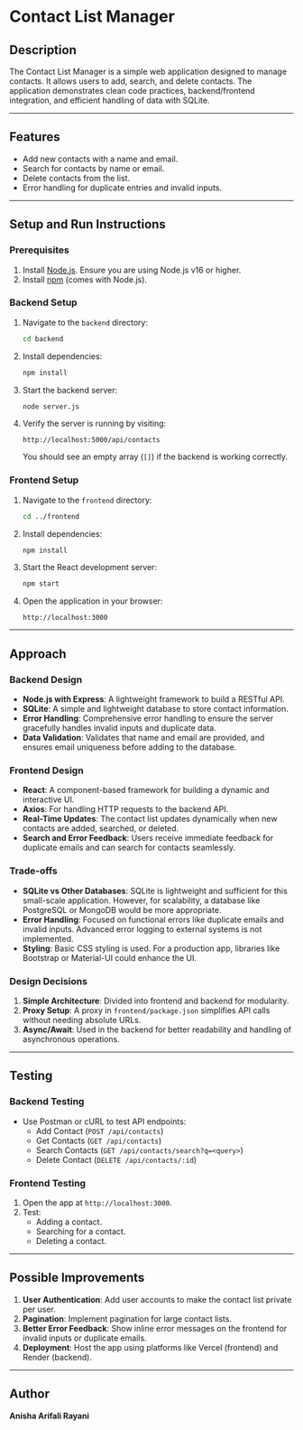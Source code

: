 # Contact List Manager

## Description
The Contact List Manager is a simple web application designed to manage contacts. It allows users to add, search, and delete contacts. The application demonstrates clean code practices, backend/frontend integration, and efficient handling of data with SQLite.

---

## Features
- Add new contacts with a name and email.
- Search for contacts by name or email.
- Delete contacts from the list.
- Error handling for duplicate entries and invalid inputs.

---

## Setup and Run Instructions

### Prerequisites
1. Install [Node.js](https://nodejs.org/). Ensure you are using Node.js v16 or higher.
2. Install [npm](https://www.npmjs.com/) (comes with Node.js).

### Backend Setup
1. Navigate to the `backend` directory:
   ```bash
   cd backend
   ```
2. Install dependencies:
   ```bash
   npm install
   ```
3. Start the backend server:
   ```bash
   node server.js
   ```
4. Verify the server is running by visiting:
   ```
   http://localhost:5000/api/contacts
   ```
   You should see an empty array (`[]`) if the backend is working correctly.

### Frontend Setup
1. Navigate to the `frontend` directory:
   ```bash
   cd ../frontend
   ```
2. Install dependencies:
   ```bash
   npm install
   ```
3. Start the React development server:
   ```bash
   npm start
   ```
4. Open the application in your browser:
   ```
   http://localhost:3000
   ```

---

## Approach

### Backend Design
- **Node.js with Express**: A lightweight framework to build a RESTful API.
- **SQLite**: A simple and lightweight database to store contact information.
- **Error Handling**: Comprehensive error handling to ensure the server gracefully handles invalid inputs and duplicate data.
- **Data Validation**: Validates that name and email are provided, and ensures email uniqueness before adding to the database.

### Frontend Design
- **React**: A component-based framework for building a dynamic and interactive UI.
- **Axios**: For handling HTTP requests to the backend API.
- **Real-Time Updates**: The contact list updates dynamically when new contacts are added, searched, or deleted.
- **Search and Error Feedback**: Users receive immediate feedback for duplicate emails and can search for contacts seamlessly.

### Trade-offs
- **SQLite vs Other Databases**: SQLite is lightweight and sufficient for this small-scale application. However, for scalability, a database like PostgreSQL or MongoDB would be more appropriate.
- **Error Handling**: Focused on functional errors like duplicate emails and invalid inputs. Advanced error logging to external systems is not implemented.
- **Styling**: Basic CSS styling is used. For a production app, libraries like Bootstrap or Material-UI could enhance the UI.

### Design Decisions
1. **Simple Architecture**: Divided into frontend and backend for modularity.
2. **Proxy Setup**: A proxy in `frontend/package.json` simplifies API calls without needing absolute URLs.
3. **Async/Await**: Used in the backend for better readability and handling of asynchronous operations.

---

## Testing
### Backend Testing
- Use Postman or cURL to test API endpoints:
  - Add Contact (`POST /api/contacts`)
  - Get Contacts (`GET /api/contacts`)
  - Search Contacts (`GET /api/contacts/search?q=<query>`)
  - Delete Contact (`DELETE /api/contacts/:id`)

### Frontend Testing
1. Open the app at `http://localhost:3000`.
2. Test:
   - Adding a contact.
   - Searching for a contact.
   - Deleting a contact.

---

## Possible Improvements
1. **User Authentication**: Add user accounts to make the contact list private per user.
2. **Pagination**: Implement pagination for large contact lists.
3. **Better Error Feedback**: Show inline error messages on the frontend for invalid inputs or duplicate emails.
4. **Deployment**: Host the app using platforms like Vercel (frontend) and Render (backend).

---

## Author
**Anisha Arifali Rayani**
